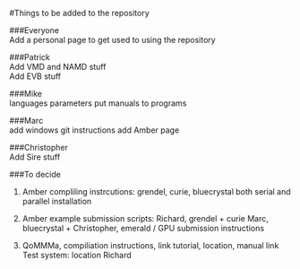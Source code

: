 #Things to be added to the repository

###Everyone   
Add a personal page to get used to using the repository

###Patrick  
Add VMD and NAMD stuff  
Add EVB stuff  

###Mike  
languages
parameters
put manuals to programs 

###Marc  
add windows git instructions
add Amber page

###Christopher  
Add Sire stuff  

###To decide 

1) Amber compliling instrcutions: grendel, curie, bluecrystal 
both serial and parallel installation 

2) Amber example submission scripts: 
Richard, grendel + curie 
Marc, bluecrystal + 
Christopher, emerald / GPU submission instructions

3) QoMMMa, compiliation instructions, link tutorial, location, manual link 
Test system: location
Richard 






